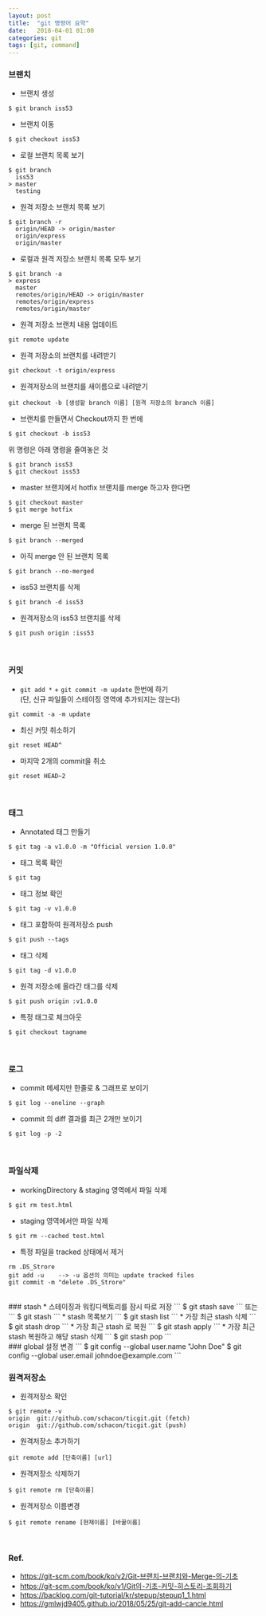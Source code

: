 ```yaml
---
layout: post
title:  "git 명령어 요약"
date:   2018-04-01 01:00
categories: git
tags: [git, command]
---
```

### 브랜치
* 브랜치 생성
```
$ git branch iss53
```
* 브랜치 이동
```
$ git checkout iss53
```
* 로컬 브랜치 목록 보기
```console
$ git branch
  iss53
> master
  testing
```
  * 원격 저장소 브랜치 목록 보기
  ```console
  $ git branch -r
    origin/HEAD -> origin/master
    origin/express
    origin/master
  ```
  * 로컬과 원격 저장소 브랜치 목록 모두 보기
  ```console
  $ git branch -a
  > express
    master
    remotes/origin/HEAD -> origin/master
    remotes/origin/express
    remotes/origin/master
  ```
* 원격 저장소 브랜치 내용 업데이트
```console
git remote update
```
* 원격 저장소의 브랜치를 내려받기
```console
git checkout -t origin/express
```
  * 원격저장소의 브랜치를 새이름으로 내려받기
  ```console
  git checkout -b [생성할 branch 이름] [원격 저장소의 branch 이름]
  ```
* 브랜치를 만들면서 Checkout까지 한 번에
```
$ git checkout -b iss53
```
위 명령은 아래 명령을 줄여놓은 것
```
$ git branch iss53
$ git checkout iss53
```
* master 브랜치에서 hotfix 브랜치를 merge 하고자 한다면
```
$ git checkout master
$ git merge hotfix
```
* merge 된 브랜치 목록
```
$ git branch --merged
```
* 아직 merge 안 된 브랜치 목록
```
$ git branch --no-merged
```
* iss53 브랜치를 삭제
```
$ git branch -d iss53
```
  * 원격저장소의 iss53 브랜치를 삭제
  ```
  $ git push origin :iss53
  ```

<br>

### 커밋
* `git add *` + `git commit -m update` 한번에 하기  
(단, 신규 파일들이 스테이징 영역에 추가되지는 않는다)
```
git commit -a -m update
```
* 최신 커밋 취소하기
```
git reset HEAD^
```
* 마지막 2개의 commit을 취소
```
git reset HEAD~2
```


<br>

### 태그
* Annotated 태그 만들기
```
$ git tag -a v1.0.0 -m "Official version 1.0.0"
```
* 태그 목록 확인
```
$ git tag
```
* 태그 정보 확인
```
$ git tag -v v1.0.0
```
* 태그 포함하여 원격저장소 push
```
$ git push --tags
```
* 태그 삭제
```
$ git tag -d v1.0.0
```
* 원격 저장소에 올라간 태그를 삭제
```
$ git push origin :v1.0.0
```
* 특정 태그로 체크아웃
```
$ git checkout tagname
```

<br>

### 로그
* commit 메세지만 한줄로 & 그래프로 보이기
```
$ git log --oneline --graph
```
* commit 의 diff 결과를 최근 2개만 보이기
```
$ git log -p -2
```
<br>

### 파일삭제
* workingDirectory & staging 영역에서 파일 삭제
```
$ git rm test.html
```
* staging 영역에서만 파일 삭제
```
$ git rm --cached test.html
```
* 특정 파일을 tracked 상태에서 제거
```
rm .DS_Strore
git add -u    --> -u 옵션의 의미는 update tracked files
git commit -m "delete .DS_Strore"
```

<br>
### stash
* 스테이징과 워킹디렉토리를 잠시 따로 저장
```
$ git stash save
```
또는
```
$ git stash
```
* stash 목록보기
```
$ git stash list
```
* 가장 최근 stash 삭제
```
$ git stash drop
```
* 가장 최근 stash 로 복원
```
$ git stash apply
```
* 가장 최근 stash 복원하고 해당 stash 삭제
```
$ git stash pop
```

<br>
###  global 설정 변경
```
$ git config --global user.name "John Doe"
$ git config --global user.email johndoe@example.com
```


<br>

### 원격저장소
* 원격저장소 확인
```
$ git remote -v
origin  git://github.com/schacon/ticgit.git (fetch)
origin  git://github.com/schacon/ticgit.git (push)
```
* 원격저장소 추가하기
```
git remote add [단축이름] [url]
```
* 원격저장소 삭제하기
```
$ git remote rm [단축이름]
```
* 원격저장소 이름변경
```
$ git remote rename [현재이름] [바꿀이름]
```


<br>

### Ref.
* <https://git-scm.com/book/ko/v2/Git-브랜치-브랜치와-Merge-의-기초>
* <https://git-scm.com/book/ko/v1/Git의-기초-커밋-히스토리-조회하기>
* <https://backlog.com/git-tutorial/kr/stepup/stepup1_1.html>
* <https://gmlwjd9405.github.io/2018/05/25/git-add-cancle.html>
